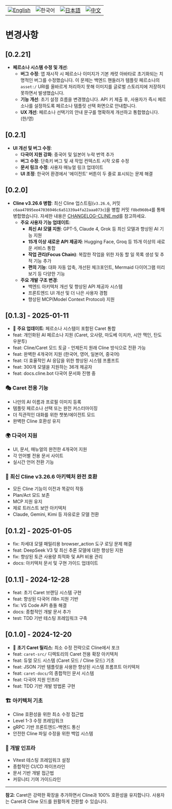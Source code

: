 <div align="center">
  <table>
    <tr>
      <td align="center">
        <a href="../../CHANGELOG.md">
          <img src="https://img.shields.io/badge/English-2563eb?style=for-the-badge&labelColor=1e40af" alt="English"/>
        </a>
      </td>
      <td align="center">
        <img src="https://img.shields.io/badge/한국어-16a34a?style=for-the-badge&labelColor=15803d" alt="한국어"/>
      </td>
      <td align="center">
        <a href="../ja/CHANGELOG.md">
          <img src="https://img.shields.io/badge/日本語-ea580c?style=for-the-badge&labelColor=c2410c" alt="日本語"/>
        </a>
      </td>
      <td align="center">
        <a href="../zh-cn/CHANGELOG.md">
          <img src="https://img.shields.io/badge/中文-dc2626?style=for-the-badge&labelColor=b91c1c" alt="中文"/>
        </a>
      </td>
    </tr>
  </table>
</div>

# 변경사항

## [0.2.21]

- **페르소나 시스템 수정 및 개선**:
  - **버그 수정**: 앱 재시작 시 페르소나 이미지가 기본 캐럿 아바타로 초기화되는 치명적인 버그를 수정했습니다. 이 문제는 백엔드 핸들러가 템플릿 페르소나의 `asset:/` URI를 올바르게 처리하지 못해 이미지를 글로벌 스토리지에 저장하지 못하면서 발생했습니다.
  - **기능 개선**: 초기 설정 흐름을 변경했습니다. API 키 제출 후, 사용자가 즉시 페르소나를 설정하도록 페르소나 템플릿 선택 화면으로 안내합니다.
  - **UX 개선**: 페르소나 선택기의 안내 문구를 명확하게 개선하고 통합했습니다. (한/영)

## [0.2.1]

- **UI 개선 및 버그 수정**:
  - **다국어 지원 강화**: 중국어 및 일본어 누락 번역 추가
  - **버그 수정**: 단축키 버그 및 새 작업 컨텍스트 시작 오류 수정
  - **문서 링크 수정**: 사용자 매뉴얼 링크 업데이트
  - **UI 조정**: 한국어 환경에서 '에이전트' 버튼이 두 줄로 표시되는 문제 해결

## [0.2.0]

- **Cline v3.26.6 병합**: 최신 Cline 업스트림(`v3.26.6`, 커밋 `c6aa47095ee47036946c6a51339a4fa22aaa073c`)을 병합 커밋 `f8bd960b4`를 통해 병합했습니다. 자세한 내용은 [CHANGELOG-CLINE.md](../../CHANGELOG-CLINE.md)를 참고하세요.
  - **주요 사용자 기능 업데이트**:
    - **최신 AI 모델 지원**: GPT-5, Claude 4, Grok 등 최신 모델과 향상된 AI 기능 지원
    - **15개 이상 새로운 API 제공자**: Hugging Face, Groq 등 15개 이상의 새로운 서비스 통합
    - **작업 관리(Focus Chain)**: 복잡한 작업을 위한 자동 할 일 목록 생성 및 추적 기능 추가
    - **편의 기능**: 대화 자동 압축, 개선된 체크포인트, Mermaid 다이어그램 미리보기 등 다양한 기능
  - **주요 개발 구조 변경**:
    - 백엔드 아키텍처 개선 및 향상된 API 제공자 시스템
    - 프론트엔드 UI 개선 및 더 나은 사용자 경험
    - 향상된 MCP(Model Context Protocol) 지원

## [0.1.3] - 2025-01-11

- 🎉 **주요 업데이트**: 페르소나 시스템이 포함된 Caret 통합
- feat: 개인화된 AI 페르소나 지원 (Caret, 오사랑, 마도베 이치카, 시안 맥인, 탄도 우분투)
- feat: Cline/Caret 모드 토글 - 언제든지 원래 Cline 방식으로 전환 가능
- feat: 완벽한 4개국어 지원 (한국어, 영어, 일본어, 중국어)
- feat: 더 효율적인 AI 응답을 위한 향상된 시스템 프롬프트
- feat: 300개 모델을 지원하는 36개 제공자
- feat: docs.cline.bot 다국어 문서화 진행 중

### 🎭 Caret 전용 기능
- 나만의 AI 이름과 프로필 이미지 등록
- 템플릿 페르소나 선택 또는 완전 커스터마이징
- 더 직관적인 대화를 위한 챗봇/에이전트 모드
- 완벽한 Cline 호환성 유지

### 🌍 다국어 지원
- UI, 문서, 매뉴얼의 완전한 4개국어 지원
- 각 언어별 전용 문서 사이트
- 실시간 언어 전환 기능

### 🚀 **최신 Cline v3.26.6 아키텍처 완전 호환**
- 모든 Cline 기능이 이전과 똑같이 작동
- Plan/Act 모드 보존
- MCP 지원 유지
- 제로 트러스트 보안 아키텍처
- Claude, Gemini, Kimi 등 자유로운 모델 전환

## [0.1.2] - 2025-01-05

- fix: 차세대 모델 패밀리용 browser_action 도구 로딩 문제 해결
- feat: DeepSeek V3 및 최신 추론 모델에 대한 향상된 지원
- fix: 향상된 토큰 사용량 최적화 및 API 비용 관리
- docs: 아키텍처 문서 및 구현 가이드 업데이트

## [0.1.1] - 2024-12-28

- feat: 초기 Caret 브랜딩 시스템 구현
- feat: 향상된 다국어 i18n 지원 기반
- fix: VS Code API 충돌 해결
- docs: 종합적인 개발 문서 추가
- test: TDD 기반 테스팅 프레임워크 구축

## [0.1.0] - 2024-12-20

- 🎉 **초기 Caret 릴리스**: 최소 수정 전략으로 Cline에서 포크
- feat: `caret-src/` 디렉토리의 Caret 전용 확장 아키텍처
- feat: 듀얼 모드 시스템 (Caret 모드 / Cline 모드) 기초
- feat: JSON 기반 템플릿을 사용한 향상된 시스템 프롬프트 아키텍처
- feat: `caret-docs/`의 종합적인 문서 시스템
- feat: 다국어 지원 인프라
- feat: TDD 기반 개발 방법론 구현

### 🏗️ 아키텍처 기초
- Cline 호환성을 위한 최소 수정 접근법
- Level 1-3 수정 프레임워크
- gRPC 기반 프론트엔드-백엔드 통신
- 안전한 Cline 파일 수정을 위한 백업 시스템

### 🧪 개발 인프라
- Vitest 테스팅 프레임워크 설정
- 종합적인 CI/CD 파이프라인
- 문서 기반 개발 접근법
- 커뮤니티 기여 가이드라인

---

**참고**: Caret은 강력한 확장을 추가하면서 Cline과 100% 호환성을 유지합니다. 사용자는 Caret과 Cline 모드를 원활하게 전환할 수 있습니다.
